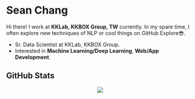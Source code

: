 # Sean Chang

Hi there! I work at **KKLab, KKBOX Group, TW** currently. In my spare time, I often explore new techniques of NLP or cool things on GitHub Explore:sunglasses:.

- Sr. Data Scientist at KKLab, KKBOX Group.
- Interested in **Machine Learning/Deep Learning**, **Web/App Development**.

## GitHub Stats
<p align="center">
<img align="center" src="https://github-readme-stats.vercel.app/api/top-langs/?username=r05323028&hide=html,Jupyter Notebook&hide_langs_below=1&theme=default&line_height=27&layout=compact" />
</p>